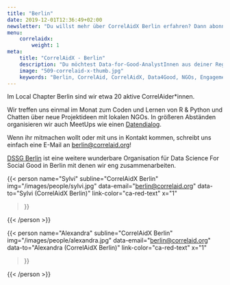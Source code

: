 ```yaml
---
title: "Berlin"
date: 2019-12-01T12:36:49+02:00
newsletter: "Du willst mehr über CorrelAidX Berlin erfahren? Dann abonniere unseren Newsletter!"
menu: 
    correlaidx:
        weight: 1
meta:
    title: "CorrelAidX - Berlin"
    description: "Du möchtest Data-for-Good-AnalystInnen aus deiner Region kennenlernen und zusammen Daten für den guten Zweck nutzen? Mit CorrelAidX bringen wir Data for Good in deine Stadt!"
    image: "509-correlaid-x-thumb.jpg"
    keywords: "Berlin, CorrelAid, CorrelAidX, Data4Good, NGOs, Engagement 4.0"
---
```


    
Im Local Chapter Berlin sind wir etwa 20 aktive CorrelAider*innen. 

Wir treffen uns einmal im Monat zum Coden und Lernen von R & Python und Chatten über neue Projektideen mit lokalen NGOs.
In größeren Abständen organisieren wir auch MeetUps wie einen [Datendialog](https://www.meetup.com/de-DE/CorrelAid/events/264806335/).

Wenn ihr mitmachen wollt oder mit uns in Kontakt kommen, schreibt uns einfach eine E-Mail an berlin@correlaid.org!

[DSSG Berlin](https://dssg-berlin.org/) ist eine weitere wunderbare Organisation für Data Science For Social Good in Berlin mit denen wir eng zusammenarbeiten.


{{< person 
    name="Sylvi"
    subline="CorrelAidX Berlin"
    img="/images/people/sylvi.jpg"
    data-email="berlin@correlaid.org"
    data-to="Sylvi (CorrelAidX Berlin)"
    link-color="ca-red-text"
    x="1"
>}}

{{< /person >}}

{{< person 
    name="Alexandra"
    subline="CorrelAidX Berlin"
    img="/images/people/alexandra.jpg"
    data-email="berlin@correlaid.org"
    data-to="Alexandra (CorrelAidX Berlin)"
    link-color="ca-red-text"
    x="1"
>}}

{{< /person >}}
